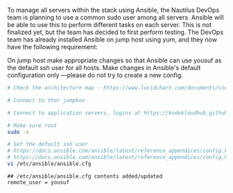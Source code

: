 To manage all servers within the stack using Ansible, the Nautilus DevOps team is planning to use a common sudo user among all servers. Ansible will be able to use this to perform different tasks on each server. This is not finalized yet, but the team has decided to first perform testing. The DevOps team has already installed Ansible on jump host using yum, and they now have the following requirement:


On jump host make appropriate changes so that Ansible can use yousuf as the default ssh user for all hosts. Make changes in Ansible's default configuration only —please do not try to create a new config.

```bash
# Check the architecture map - https://www.lucidchart.com/documents/view/58e22de2-c446-4b49-ae0f-db79a3318e97/0_0

# Connect to thor jumpbox

# Connect to application servers, logins at https://kodekloudhub.github.io/kodekloud-engineer/docs/projects/nautilus

# Make sure root
sudo -s

# Set the default ssh user
# https://docs.ansible.com/ansible/latest/reference_appendices/config.html#ansible-configuration-settings
# https://docs.ansible.com/ansible/latest/reference_appendices/config.html#default-remote-user
vi /etc/ansible/ansible.cfg

```

```
## /etc/ansible/ansible.cfg contents added/updated
remote_user = yousuf
```
